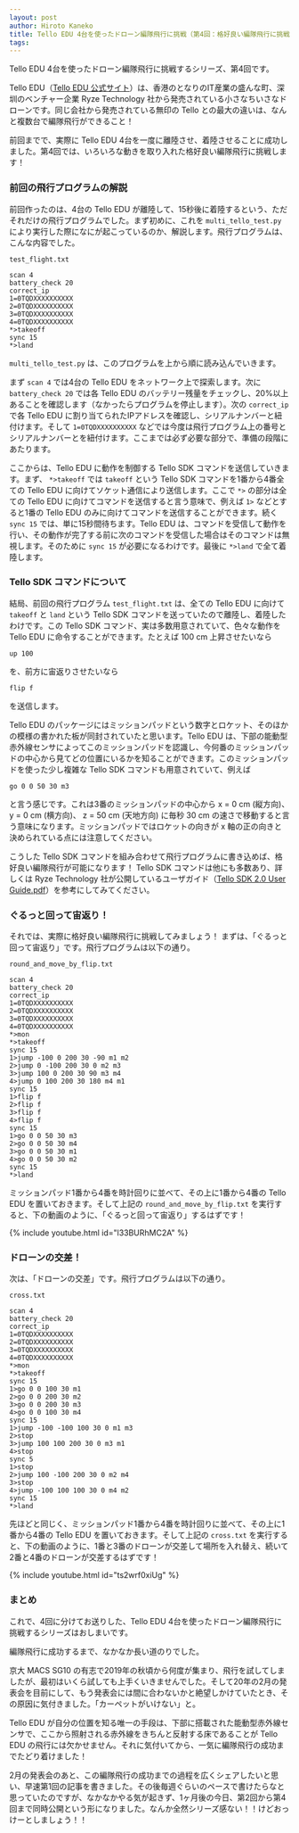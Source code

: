 ```yaml
---
layout: post
author: Hiroto Kaneko
title: Tello EDU 4台を使ったドローン編隊飛行に挑戦（第4回：格好良い編隊飛行に挑戦！！）
tags:
---
```

Tello EDU 4台を使ったドローン編隊飛行に挑戦するシリーズ、第4回です。

Tello EDU（[Tello EDU 公式サイト](https://www.ryzerobotics.com/jp/tello-edu)）は、香港のとなりのIT産業の盛んな町、深圳のベンチャー企業 Ryze Technology 社から発売されている小さなちいさなドローンです。同じ会社から発売されている無印の Tello との最大の違いは、なんと複数台で編隊飛行ができること！

前回までで、実際に Tello EDU 4台を一度に離陸させ、着陸させることに成功しました。第4回では、いろいろな動きを取り入れた格好良い編隊飛行に挑戦します！

### 前回の飛行プログラムの解説

前回作ったのは、4台の Tello EDU が離陸して、15秒後に着陸するという、ただそれだけの飛行プログラムでした。まず初めに、これを `multi_tello_test.py` により実行した際になにが起こっているのか、解説します。飛行プログラムは、こんな内容でした。

`test_flight.txt`
```
scan 4 
battery_check 20
correct_ip
1=0TQDXXXXXXXXXX
2=0TQDXXXXXXXXXX
3=0TQDXXXXXXXXXX
4=0TQDXXXXXXXXXX
*>takeoff
sync 15
*>land
```

`multi_tello_test.py` は、このプログラムを上から順に読み込んでいきます。

まず `scan 4` では4台の Tello EDU をネットワーク上で探索します。次に `battery_check 20` では各 Tello EDU のバッテリー残量をチェックし、20%以上あることを確認します（なかったらプログラムを停止します）。次の `correct_ip` で各 Tello EDU に割り当てられたIPアドレスを確認し、シリアルナンバーと紐付けます。そして `1=0TQDXXXXXXXXXX` などでは今度は飛行プログラム上の番号とシリアルナンバーとを紐付けます。ここまでは必ず必要な部分で、準備の段階にあたります。

ここからは、Tello EDU に動作を制御する Tello SDK コマンドを送信していきます。まず、 `*>takeoff` では `takeoff` という Tello SDK コマンドを1番から4番全ての Tello EDU に向けてソケット通信により送信します。ここで `*>` の部分は全ての Tello EDU に向けてコマンドを送信すると言う意味で、例えば `1>` などとすると1番の Tello EDU のみに向けてコマンドを送信することができます。続く `sync 15` では、単に15秒間待ちます。Tello EDU は、コマンドを受信して動作を行い、その動作が完了する前に次のコマンドを受信した場合はそのコマンドは無視します。そのために `sync 15` が必要になるわけです。最後に `*>land` で全て着陸します。

### Tello SDK コマンドについて

結局、前回の飛行プログラム `test_flight.txt` は、全ての Tello EDU に向けて `takeoff` と `land` という Tello SDK コマンドを送っていたので離陸し、着陸したわけです。この Tello SDK コマンド、実は多数用意されていて、色々な動作を Tello EDU に命令することができます。たとえば 100 cm 上昇させたいなら

`up 100`

を、前方に宙返りさせたいなら

`flip f`

を送信します。

Tello EDU のパッケージにはミッションパッドという数字とロケット、そのほかの模様の書かれた板が同封されていたと思います。Tello EDU は、下部の能動型赤外線センサによってこのミッションパッドを認識し、今何番のミッションパッドの中心から見てどの位置にいるかを知ることができます。このミッションパッドを使った少し複雑な Tello SDK コマンドも用意されていて、例えば

`go 0 0 50 30 m3`

と言う感じです。これは3番のミッションパッドの中心から x = 0 cm (縦方向)、 y = 0 cm (横方向)、 z = 50 cm (天地方向) に毎秒 30 cm の速さで移動すると言う意味になります。ミッションパッドではロケットの向きが x 軸の正の向きと決められている点には注意してください。

こうした Tello SDK コマンドを組み合わせて飛行プログラムに書き込めば、格好良い編隊飛行が可能になります！ Tello SDK コマンドは他にも多数あり、詳しくは Ryze Technology 社が公開しているユーザガイド（[Tello SDK 2.0 User Guide.pdf](https://dl-cdn.ryzerobotics.com/downloads/Tello/Tello%20SDK%202.0%20User%20Guide.pdf)）を参考にしてみてください。

### ぐるっと回って宙返り！

それでは、実際に格好良い編隊飛行に挑戦してみましょう！ まずは、「ぐるっと回って宙返り」です。飛行プログラムは以下の通り。

`round_and_move_by_flip.txt`
```
scan 4
battery_check 20
correct_ip
1=0TQDXXXXXXXXXX
2=0TQDXXXXXXXXXX
3=0TQDXXXXXXXXXX
4=0TQDXXXXXXXXXX
*>mon
*>takeoff
sync 15
1>jump -100 0 200 30 -90 m1 m2
2>jump 0 -100 200 30 0 m2 m3
3>jump 100 0 200 30 90 m3 m4
4>jump 0 100 200 30 180 m4 m1
sync 15
1>flip f
2>flip f
3>flip f
4>flip f
sync 15
1>go 0 0 50 30 m3
2>go 0 0 50 30 m4
3>go 0 0 50 30 m1
4>go 0 0 50 30 m2
sync 15
*>land
```

ミッションパッド1番から4番を時計回りに並べて、その上に1番から4番の Tello EDU を置いておきます。そして上記の `round_and_move_by_flip.txt` を実行すると、下の動画のように、「ぐるっと回って宙返り」するはずです！

{% include youtube.html id="l33BURhMC2A" %}

### ドローンの交差！

次は、「ドローンの交差」です。飛行プログラムは以下の通り。

`cross.txt`
```
scan 4
battery_check 20
correct_ip
1=0TQDXXXXXXXXXX
2=0TQDXXXXXXXXXX
3=0TQDXXXXXXXXXX
4=0TQDXXXXXXXXXX
*>mon
*>takeoff
sync 15
1>go 0 0 100 30 m1
2>go 0 0 200 30 m2
3>go 0 0 200 30 m3
4>go 0 0 100 30 m4
sync 15
1>jump -100 -100 100 30 0 m1 m3
2>stop
3>jump 100 100 200 30 0 m3 m1
4>stop
sync 5
1>stop
2>jump 100 -100 200 30 0 m2 m4
3>stop
4>jump -100 100 100 30 0 m4 m2
sync 15
*>land
```

先ほどと同じく、ミッションパッド1番から4番を時計回りに並べて、その上に1番から4番の Tello EDU を置いておきます。そして上記の `cross.txt` を実行すると、下の動画のように、1番と3番のドローンが交差して場所を入れ替え、続いて2番と4番のドローンが交差するはずです！

{% include youtube.html id="ts2wrf0xiUg" %}

### まとめ

これで、4回に分けてお送りした、Tello EDU 4台を使ったドローン編隊飛行に挑戦するシリーズはおしまいです。

編隊飛行に成功するまで、なかなか長い道のりでした。

京大 MACS SG10 の有志で2019年の秋頃から何度が集まり、飛行を試してしましたが、最初はいくら試しても上手くいきませんでした。そして20年の2月の発表会を目前にして、もう発表会には間に合わないかと絶望しかけていたとき、その原因に気付きました。「カーペットがいけない」と。

Tello EDU が自分の位置を知る唯一の手段は、下部に搭載された能動型赤外線センサで、ここから照射される赤外線をきちんと反射する床であることが Tello EDU の飛行には欠かせません。それに気付いてから、一気に編隊飛行の成功までたどり着けました！

2月の発表会のあと、この編隊飛行の成功までの過程を広くシェアしたいと思い、早速第1回の記事を書きました。その後毎週ぐらいのペースで書けたらなと思っていたのですが、なかなかやる気が起きず、1ヶ月後の今日、第2回から第4回まで同時公開という形になりました。なんか全然シリーズ感ない！！けどおっけーとしましょう！！
